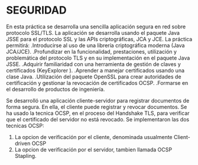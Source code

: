 # SEGURIDAD
En esta práctica se desarrolla una sencilla aplicación segura en red sobre protocolo SSL/TLS. La
aplicación se desarrolla usando el paquete Java JSSE para el protocolo SSL y las APIs criptográficas,
JCA y JCE. La práctica permitirá:
.Introducirse al uso de una librería criptográfica moderna (Java JCA/JCE).
.Profundizar en la funcionalidad, prestaciones, utilización y problemática del protocolo TLS y
en su implementación en el paquete Java JSSE.
.Adquirir familiaridad con una herramienta de gestión de claves y certificados (KeyExplorer ).
.Aprender a manejar certificados usando una clase Java.
.Utilización del paquete OpenSSL para crear autoridades de certificación y gestionar la revocación de certificados OCSP.
.Formarse en el desarrollo de productos de ingeniería.

Se desarrolló una aplicación cliente-servidor para registrar documentos de forma segura. En ella, el cliente puede registrar y revocar documentos. Se ha usado la tecnica OCSP, en el proceso del Handshake TLS, para verificar que el certificado del servidor no está revocado. Se implementaron las dos tecnicas OCSP:
1. La opcion de verificación por el cliente, denominada usualmente Client-driven OCSP
2. La opcion de verificación por el servidor, tambien llamada OCSP Stapling.
